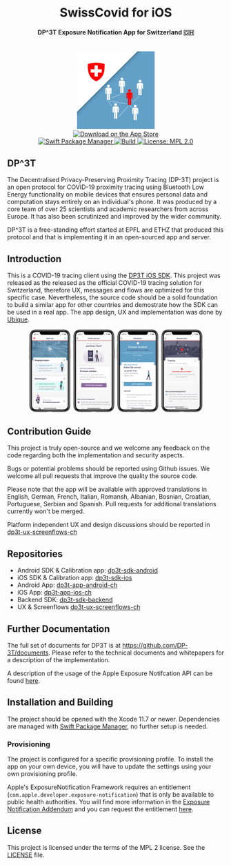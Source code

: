 <h1 align="center">SwissCovid for iOS</h1>
<h4 align="center">DP^3T Exposure Notification App for Switzerland 🇨🇭</h4>

<br />

<div align="center">
  <img width="180" height="180" src="DP3TApp/Resources/Assets.xcassets/AppIcon.appiconset/appicon@180x180.png" />
  <div>
    <!-- App Store -->
    <a href="https://apps.apple.com/ch/app/swisscovid/id1509275381">
      <img height="40" src="https://bag-coronavirus.ch/wp-content/uploads/2020/04/app-store.png" alt="Download on the App Store" />
    </a>
  </div>
</div>

<div align="center">
    <!-- SPM -->
    <a href="https://github.com/apple/swift-package-manager">
      <img alt="Swift Package Manager"
      src="https://img.shields.io/badge/SPM-%E2%9C%93-brightgreen.svg?style=flat">
    </a>
    <!-- Build -->
    <a href="https://github.com/DP-3T/dp3t-app-ios-ch/build">
      <img alt="Build"
      src="https://github.com/DP-3T/dp3t-app-ios-ch/workflows/build/badge.svg">
    </a>
    <!-- License -->
    <a href="https://github.com/DP-3T/dp3t-sdk-ios-ch/blob/master/LICENSE">
      <img alt="License: MPL 2.0"
      src="https://img.shields.io/badge/License-MPL%202.0-brightgreen.svg">
    </a>
</div>

## DP^3T
The Decentralised Privacy-Preserving Proximity Tracing (DP-3T) project is an open protocol for COVID-19 proximity tracing using Bluetooth Low Energy functionality on mobile devices that ensures personal data and computation stays entirely on an individual's phone. It was produced by a core team of over 25 scientists and academic researchers from across Europe. It has also been scrutinized and improved by the wider community.

DP^3T is a free-standing effort started at EPFL and ETHZ that produced this protocol and that is implementing it in an open-sourced app and server.

## Introduction
This is a COVID-19 tracing client using the [DP3T iOS SDK](https://github.com/DP-3T/dp3t-sdk-ios). This project was released as the released as the official COVID-19 tracing solution for Switzerland, therefore UX, messages and flows are optimized for this specific case. Nevertheless, the source code should be a solid foundation to build a similar app for other countries and demostrate how the SDK can be used in a real app. The app design, UX and implementation was done by [Ubique](https://www.ubique.ch?app=github).

<p align="center">
<img src="Documentation/screenshots/screenshots.png" width="80%">
</p>

## Contribution Guide

This project is truly open-source and we welcome any feedback on the code regarding both the implementation and security aspects.

Bugs or potential problems should be reported using Github issues. We welcome all pull requests that improve the quality the source code. 

Please note that the app will be available with approved translations in English, German, French, Italian, Romansh, Albanian, Bosnian, Croatian, Portuguese, Serbian and Spanish. Pull requests for additional translations currently won't be merged.

Platform independent UX and design discussions should be reported in [dp3t-ux-screenflows-ch](https://github.com/DP-3T/dp3t-ux-screenflows-ch)

## Repositories
* Android SDK & Calibration app: [dp3t-sdk-android](https://github.com/DP-3T/dp3t-sdk-android)
* iOS SDK & Calibration app: [dp3t-sdk-ios](https://github.com/DP-3T/dp3t-sdk-ios)
* Android App: [dp3t-app-android-ch](https://github.com/DP-3T/dp3t-app-android-ch)
* iOS App: [dp3t-app-ios-ch](https://github.com/DP-3T/dp3t-app-ios-ch)
* Backend SDK: [dp3t-sdk-backend](https://github.com/DP-3T/dp3t-sdk-backend)
* UX & Screenflows
[dp3t-ux-screenflows-ch](https://github.com/DP-3T/dp3t-ux-screenflows-ch)


## Further Documentation
The full set of documents for DP3T is at https://github.com/DP-3T/documents. Please refer to the technical documents and whitepapers for a description of the implementation.

A description of the usage of the Apple Exposure Notifcation API can be found [here](https://github.com/DP-3T/dp3t-sdk-ios/blob/master/EXPOSURE_NOTIFICATION_API_USAGE.md).


## Installation and Building

The project should be opened with the Xcode 11.7 or newer. Dependencies are managed with [Swift Package Manager](https://swift.org/package-manager), no further setup is needed.

### Provisioning

The project is configured for a specific provisioning profile. To install the app on your own device, you will have to update the settings using your own provisioning profile.

Apple's ExposureNotification Framework requires an entitlement (`com.apple.developer.exposure-notification`) that is only be available to public health authorities. You will find more information in the [Exposure Notification Addendum](https://developer.apple.com/contact/request/download/Exposure_Notification_Addendum.pdf) and you can request the entitlement [here](https://developer.apple.com/contact/request/exposure-notification-entitlement).

## License
This project is licensed under the terms of the MPL 2 license. See the [LICENSE](LICENSE) file.
